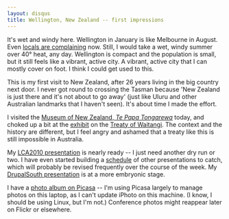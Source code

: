 ```yaml
---
layout: disqus
title: Wellington, New Zealand -- first impressions
---
```


It's wet and windy here. Wellington in January is like Melbourne in August. Even [locals are complaining](http://www.stuff.co.nz/national/3234694/Bad-weather-good-business-for-some) now. Still, I would take a wet, windy summer over 40&deg; heat, any day. Wellington is compact and the population is small, but it still feels like a vibrant, active city. A vibrant, active city that I can mostly cover on foot. I think I could get used to this.

This is my first visit to New Zealand, after 26 years living in the big country next door. I never got round to crossing the Tasman because 'New Zealand is just there and it's not about to go away' (just like Uluru and other Australian landmarks that I haven't seen). It's about time I made the effort.

I visited the [Museum of New Zealand, _Te Papa Tongarewa_](http://www.tepapa.govt.nz/) today, and choked up a bit at the [exhibit](http://www.tepapa.govt.nz/WhatsOn/exhibitions/Pages/SignsofaNation.aspx) on the [Treaty of Waitangi](http://www.waitangi-tribunal.govt.nz/treaty/). The context and the history are different, but I feel angry and ashamed that a treaty like this is still impossible in Australia.

My [LCA2010 presentation](http://www.lca2010.org.nz/programme/schedule/view_talk/50163?day=wednesday) is nearly ready -- I just need another dry run or two. I have even started building a [schedule](http://claudine.github.com/lca2010/) of other presentations to catch, which will probably be revised frequently over the course of the week. My [DrupalSouth presentation](http://wellington2010.drupalsouth.net.nz/session/using-drupal-for-collaborative-historical-research) is at a more embryonic stage.

I have a [photo album on Picasa](http://picasaweb.google.com/claudinec/Wellington2010) -- I'm using Picasa largely to manage photos on this laptop, as I can't update iPhoto on this machine. (I know, I should be using Linux, but I'm not.) Conference photos might reappear later on Flickr or elsewhere.
